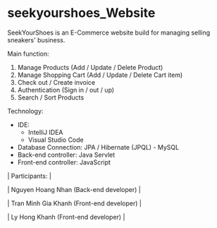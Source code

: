 # seekyourshoes_Website
SeekYourShoes is an E-Commerce website build for managing selling sneakers' business.

Main function:
  1) Manage Products (Add / Update / Delete Product)
  2) Manage Shopping Cart (Add / Update / Delete Cart item)
  3) Check out / Create invoice
  4) Authentication (Sign in / out / up)
  5) Search / Sort Products

Technology:
  - IDE:
      + IntelliJ IDEA
      + Visual Studio Code
  - Database Connection: JPA / Hibernate (JPQL) - MySQL
  - Back-end controller: Java Servlet
  - Front-end controller: JavaScript


| Participants:                             |

| Nguyen Hoang Nhan (Back-end developer)    |

| Tran Minh Gia Khanh (Front-end developer) |

| Ly Hong Khanh (Front-end developer)       |


